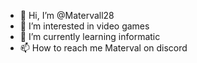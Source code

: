 - 👋 Hi, I’m @Matervall28
- 👀 I’m interested in video games
- 🌱 I’m currently learning informatic
- 📫 How to reach me Materval on discord

<!---
Matervall28/Matervall28 is a ✨ special ✨ repository because its `README.md` (this file) appears on your GitHub profile.
You can click the Preview link to take a look at your changes.
--->
